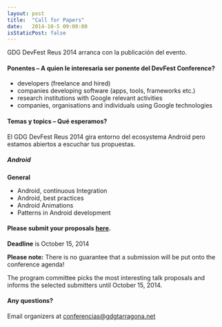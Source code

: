 ```yaml
---
layout: post
title:  "Call for Papers"
date:   2014-10-5 09:00:00
isStaticPost: false
---
```

GDG DevFest Reus 2014 arranca con la publicación del evento.

#### Ponentes – A quien le interesaria ser ponente del DevFest Conference?

* developers (freelance and hired)
* companies developing software (apps, tools, frameworks etc.)
* research institutions with Google relevant activities
* companies, organisations and individuals using Google technologies


#### Temas y topics – Qué esperamos?
El GDG DevFest Reus 2014 gira entorno del ecosystema Android pero estamos abiertos a escuchar tus propuestas.

##### Android


__General__

* Android, continuous Integration
* Android, best practices
* Android Animations
* Patterns in Android development


#### Please submit your proposals [here](http://goo.gl/fISuGq).
__Deadline__ is October 15, 2014

__Please note:__ There is no guarantee that a submission will be put onto the conference agenda!<br/>

The program committee picks the most interesting talk proposals and informs the selected submitters until October 15, 2014.<br/>

#### Any questions? 
Email organizers at [conferencias@gdgtarragona.net](mailto:conferencias@gdgtarragona.net)
